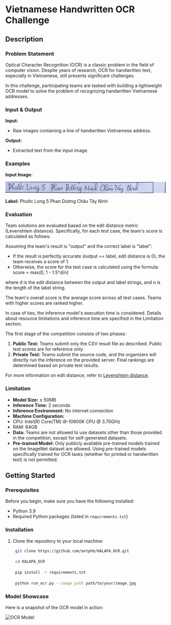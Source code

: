 # Vietnamese Handwritten OCR Challenge

## Description

### Problem Statement

Optical Character Recognition (OCR) is a classic problem in the field of computer vision. Despite years of research, OCR for handwritten text, especially in Vietnamese, still presents significant challenges.

In this challenge, participating teams are tasked with building a lightweight OCR model to solve the problem of recognizing handwritten Vietnamese addresses.

### Input & Output

**Input:** 
- Raw images containing a line of handwritten Vietnamese address.

**Output:** 
- Extracted text from the input image.

### Examples

**Input Image:**

![Input Image](image/4.jpg)

**Label:** Phước Long 5 Phan Dương Châu Tây Ninh

### Evaluation
Team solutions are evaluated based on the edit distance metric (Levenshtein distance). Specifically, for each test case, the team's score is calculated as follows:

Assuming the team's result is "output" and the correct label is "label":

- If the result is perfectly accurate (output == label, edit distance is 0), the team receives a score of 1.
- Otherwise, the score for the test case is calculated using the formula: score = max(0, 1 - 1.5^d/n)

where d is the edit distance between the output and label strings, and n is the length of the label string.

The team's overall score is the average score across all test cases. Teams with higher scores are ranked higher.

In case of ties, the inference model's execution time is considered. Details about resource limitations and inference time are specified in the Limitation section.

The first stage of the competition consists of two phases:

1. **Public Test:** Teams submit only the CSV result file as described. Public test scores are for reference only.
2. **Private Test:** Teams submit the source code, and the organizers will directly run the inference on the provided server. Final rankings are determined based on private test results.

For more information on edit distance, refer to [Levenshtein distance](https://en.wikipedia.org/wiki/Levenshtein_distance).

### Limitation

- **Model Size:** ≤ 50MB
- **Inference Time:** 2 seconds
- **Inference Environment:** No internet connection
- **Machine Configuration:** 
- CPU: Intel(R) Core(TM) i9-10900K CPU @ 3.70GHz
- RAM: 64GB
- **Data:** Teams are not allowed to use datasets other than those provided in the competition, except for self-generated datasets.
- **Pre-trained Model:** Only publicly available pre-trained models trained on the ImageNet dataset are allowed. Using pre-trained models specifically trained for OCR tasks (whether for printed or handwritten text) is not permitted.

## Getting Started

### Prerequisites

Before you begin, make sure you have the following installed:

- Python 3.9
- Required Python packages (listed in `requirements.txt`)

### Installation

1. Clone the repository to your local machine:

   ```bash
    git clone https://github.com/antphb/KALAPA_OCR.git

    cd KALAPA_OCR

    pip install -r requirements.txt

    python run_ocr.py --image_path path/to/your/image.jpg
    ```


### Model Showcase

Here is a snapshot of the OCR model in action:

![OCR Model](image/model.png)

